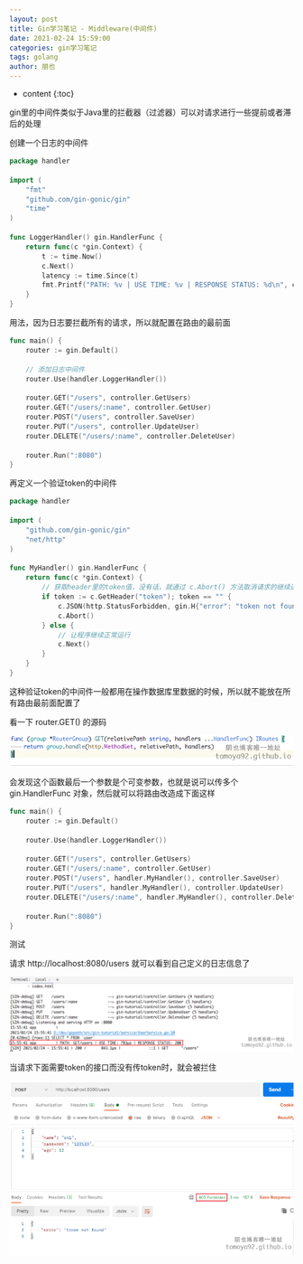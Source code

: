 ```yaml
---
layout: post
title: Gin学习笔记 - Middleware(中间件)
date: 2021-02-24 15:59:00
categories: gin学习笔记
tags: golang
author: 朋也
---
```


* content
{:toc}

gin里的中间件类似于Java里的拦截器（过滤器）可以对请求进行一些提前或者滞后的处理

创建一个日志的中间件

```go
package handler

import (
    "fmt"
    "github.com/gin-gonic/gin"
    "time"
)

func LoggerHandler() gin.HandlerFunc {
    return func(c *gin.Context) {
        t := time.Now()
        c.Next()
        latency := time.Since(t)
        fmt.Printf("PATH: %v | USE TIME: %v | RESPONSE STATUS: %d\n", c.Request.Method+c.FullPath(), latency, c.Writer.Status())
    }
}
```

用法，因为日志要拦截所有的请求，所以就配置在路由的最前面

```go
func main() {
    router := gin.Default()

    // 添加日志中间件
    router.Use(handler.LoggerHandler())

    router.GET("/users", controller.GetUsers)
    router.GET("/users/:name", controller.GetUser)
    router.POST("/users", controller.SaveUser)
    router.PUT("/users", controller.UpdateUser)
    router.DELETE("/users/:name", controller.DeleteUser)

    router.Run(":8080")
}
```

再定义一个验证token的中间件

```go
package handler

import (
    "github.com/gin-gonic/gin"
    "net/http"
)

func MyHandler() gin.HandlerFunc {
    return func(c *gin.Context) {
        // 获取header里的token值，没有话，就通过 c.Abort() 方法取消请求的继续进行，从而抛出异常
        if token := c.GetHeader("token"); token == "" {
            c.JSON(http.StatusForbidden, gin.H{"error": "token not found"})
            c.Abort()
        } else {
            // 让程序继续正常运行
            c.Next()
        }
    }
}
```

这种验证token的中间件一般都用在操作数据库里数据的时候，所以就不能放在所有路由最前面配置了

看一下 router.GET() 的源码

![](/assets/2021-02-24-15-53-40.png)

会发现这个函数最后一个参数是个可变参数，也就是说可以传多个 gin.HandlerFunc 对象，然后就可以将路由改造成下面这样

```go
func main() {
    router := gin.Default()

    router.Use(handler.LoggerHandler())

    router.GET("/users", controller.GetUsers)
    router.GET("/users/:name", controller.GetUser)
    router.POST("/users", handler.MyHandler(), controller.SaveUser)
    router.PUT("/users", handler.MyHandler(), controller.UpdateUser)
    router.DELETE("/users/:name", handler.MyHandler(), controller.DeleteUser)

    router.Run(":8080")
}
```

测试

请求 http://localhost:8080/users 就可以看到自己定义的日志信息了

![](/assets/2021-02-24-15-56-31.png)

当请求下面需要token的接口而没有传token时，就会被拦住

![](/assets/2021-02-24-15-58-16.png)
